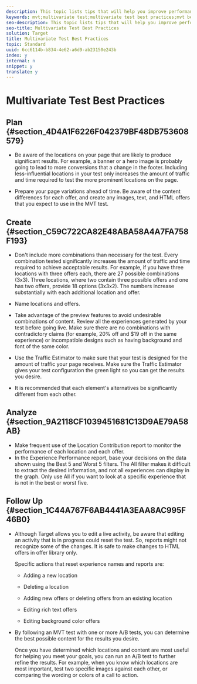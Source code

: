 ```yaml
---
description: This topic lists tips that will help you improve performance, avoid issues, and correct known issues that might occur.
keywords: mvt;multivariate test;multivariate test best practices;mvt best practices;mvt combinations;mvt reports
seo-description: This topic lists tips that will help you improve performance, avoid issues, and correct known issues that might occur.
seo-title: Multivariate Test Best Practices
solution: Target
title: Multivariate Test Best Practices
topic: Standard
uuid: 6cc6114b-b834-4e62-a6d9-ab23150e243b
index: y
internal: n
snippet: y
translate: y
---
```


# Multivariate Test Best Practices


## Plan {#section_4D4A1F6226F042379BF48DB753608579}


* Be aware of the locations on your page that are likely to produce significant results. For example, a banner or a hero image is probably going to lead to more conversions that a change in the footer. Including less-influential locations in your test only increases the amount of traffic and time required to test the more prominent locations on the page. 

* Prepare your page variations ahead of time. Be aware of the content differences for each offer, and create any images, text, and HTML offers that you expect to use in the MVT test. 



## Create {#section_C59C722CA82E48ABA58A4A7FA758F193}


* Don't include more combinations than necessary for the test. Every combination tested significantly increases the amount of traffic and time required to achieve acceptable results. For example, if you have three locations with three offers each, there are 27 possible combinations (3x3). Three locations, where two contain three possible offers and one has two offers, provide 18 options (3x3x2). The numbers increase substantially with each additional location and offer. 

* Name locations and offers. 

* Take advantage of the preview features to avoid undesirable combinations of content. Review all the experiences generated by your test before going live. Make sure there are no combinations with contradictory claims (for example, 20% off and $19 off in the same experience) or incompatible designs such as having background and font of the same color. 

* Use the Traffic Estimator to make sure that your test is designed for the amount of traffic your page receives. Make sure the Traffic Estimator gives your test configuration the green light so you can get the results you desire. 

* It is recommended that each element's alternatives be significantly different from each other.


## Analyze {#section_9A2118CF1039451681C13D9AE79A58AB}


* Make frequent use of the Location Contribution report to monitor the performance of each location and each offer.
* In the Experience Performance report, base your decisions on the data shown using the Best 5 and Worst 5 filters. The All filter makes it difficult to extract the desired information, and not all experiences can display in the graph. Only use All if you want to look at a specific experience that is not in the best or worst five. 



## Follow Up {#section_1C44A767F6AB4441A3EAA8AC995F46B0}


* Although Target allows you to edit a live activity, be aware that editing an activity that is in progress could reset the test. So, reports might not recognize some of the changes. It is safe to make changes to HTML offers in offer library only. 

  Specific actions that reset experience names and reports are: 


    * Adding a new location 

    * Deleting a location 

    * Adding new offers or deleting offers from an existing location 

    * Editing rich text offers 

    * Editing background color offers 



* By following an MVT test with one or more A/B tests, you can determine the best possible content for the results you desire. 

  Once you have determined which locations and content are most useful for helping you meet your goals, you can run an A/B test to further refine the results. For example, when you know which locations are most important, test two specific images against each other, or comparing the wording or colors of a call to action. 


